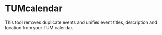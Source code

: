 # TUMcalendar
This tool removes duplicate events and unifies event titles, description and location from your TUM calendar.
